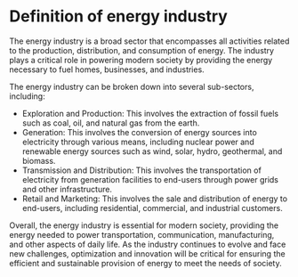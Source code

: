 Definition of energy industry
===================================================================

The energy industry is a broad sector that encompasses all activities related to the production, distribution, and consumption of energy. The industry plays a critical role in powering modern society by providing the energy necessary to fuel homes, businesses, and industries.

The energy industry can be broken down into several sub-sectors, including:

* Exploration and Production: This involves the extraction of fossil fuels such as coal, oil, and natural gas from the earth.
* Generation: This involves the conversion of energy sources into electricity through various means, including nuclear power and renewable energy sources such as wind, solar, hydro, geothermal, and biomass.
* Transmission and Distribution: This involves the transportation of electricity from generation facilities to end-users through power grids and other infrastructure.
* Retail and Marketing: This involves the sale and distribution of energy to end-users, including residential, commercial, and industrial customers.

Overall, the energy industry is essential for modern society, providing the energy needed to power transportation, communication, manufacturing, and other aspects of daily life. As the industry continues to evolve and face new challenges, optimization and innovation will be critical for ensuring the efficient and sustainable provision of energy to meet the needs of society.


